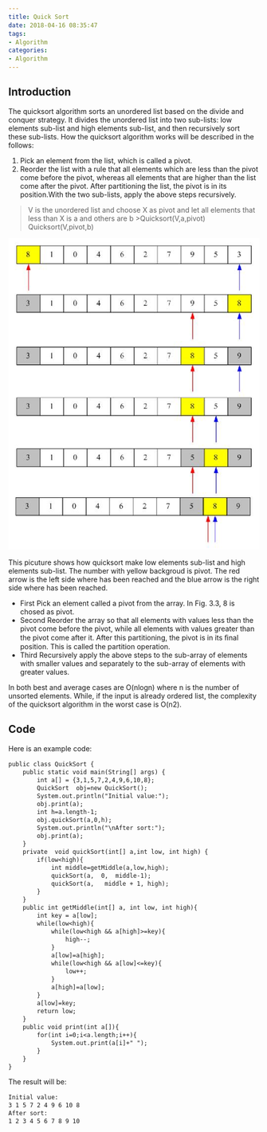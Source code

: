 ```yaml
---
title: Quick Sort
date: 2018-04-16 08:35:47
tags: 
- Algorithm
categories:
- Algorithm
---
```

## Introduction
The quicksort algorithm sorts an unordered list based on the divide and conquer strategy. It divides the unordered list into two sub-lists: low elements sub-list and high elements sub-list, and then recursively sort these sub-lists. How the quicksort algorithm works will be described in the follows:

1. Pick an element from the list, which is called a pivot.
2. Reorder the list with a rule that all elements which are less than the pivot come before the pivot, whereas all elements that are higher than the list come after the pivot. After partitioning the list, the pivot is in its position.With the two sub-lists, apply the above steps recursively.


>V is the unordered list and choose X as pivot and let all elements that less than X is a and others are b >Quicksort(V,a,pivot) 
>Quicksort(V,pivot,b)

![](Algorithm-Sort-QuickSort/1.png)

This picuture shows how quicksort make low elements sub-list and high elements sub-list. The number with yellow backgroud is pivot. The red arrow is the left side where has been reached and the blue arrow is the right side where has been reached.

- First Pick an element called a pivot from the array. In Fig. 3.3, 8 is chosed as pivot.
- Second Reorder the array so that all elements with values less than the pivot come before the pivot, while all elements with values greater than the pivot come after it. After this partitioning, the pivot is in its ﬁnal position. This is called the partition operation.
- Third Recursively apply the above steps to the sub-array of elements with smaller values and separately to the sub-array of elements with greater values.

In both best and average cases are O(nlogn) where n is the number of unsorted elements. While, if the input is already ordered list, the complexity of the quicksort algorithm in the worst case is O(n2).

## Code
Here is an example code:
	
	public class QuickSort {
	    public static void main(String[] args) {
	        int a[] = {3,1,5,7,2,4,9,6,10,8};
	        QuickSort  obj=new QuickSort();
	        System.out.println("Initial value:");
	        obj.print(a);
	        int h=a.length-1;
	        obj.quickSort(a,0,h);
	        System.out.println("\nAfter sort:");
	        obj.print(a);
	    }
	    private  void quickSort(int[] a,int low, int high) {
	        if(low<high){
	            int middle=getMiddle(a,low,high);
	            quickSort(a,  0,  middle-1);
	            quickSort(a,   middle + 1, high);
	        }
	    }
	    public int getMiddle(int[] a, int low, int high){
	        int key = a[low];
	        while(low<high){
	            while(low<high && a[high]>=key){
	                high--;
	            }
	            a[low]=a[high];
	            while(low<high && a[low]<=key){
	                low++;
	            }
	            a[high]=a[low];
	        }
	        a[low]=key;
	        return low;
	    }
	    public void print(int a[]){
	        for(int i=0;i<a.length;i++){
	            System.out.print(a[i]+" ");
	        }
	    }
	}

The result will be:
	
	Initial value:
	3 1 5 7 2 4 9 6 10 8 
	After sort:
	1 2 3 4 5 6 7 8 9 10
